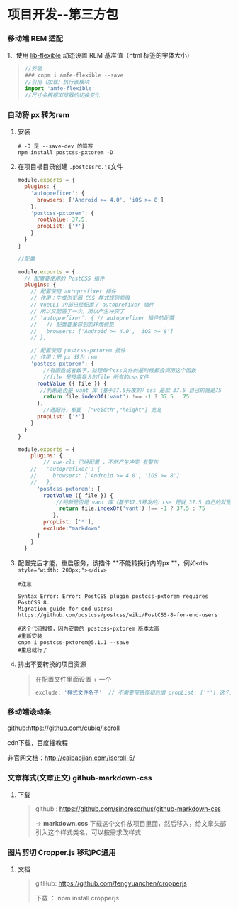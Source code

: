 # 项目开发--第三方包

### 移动端 REM 适配

1、使用 [lib-flexible](https://github.com/amfe/lib-flexible) 动态设置 REM 基准值（html 标签的字体大小）

> ```javascript
> //安装
> ### cnpm i amfe-flexible --save
> //引用（加载）执行该模块
> import 'amfe-flexible'
> //尺寸会根据浏览器的切换变化
> ```

### 自动将 px 转为rem

1. 安装

   ```shell
   # -D 是 --save-dev 的简写
   npm install postcss-pxtorem -D
   ```

2. 在项目根目录创建 `.postcssrc.js`文件

   ```javascript
   module.exports = {
     plugins: {
       'autoprefixer': {
         browsers: ['Android >= 4.0', 'iOS >= 8']
       },
       'postcss-pxtorem': {
         rootValue: 37.5,
         propList: ['*']
       }
     }
   }
   
   //配置
   
   module.exports = {
     // 配置要使用的 PostCSS 插件
     plugins: {
       // 配置使用 autoprefixer 插件
       // 作用：生成浏览器 CSS 样式规则前缀
       // VueCLI 内部已经配置了 autoprefixer 插件
       // 所以又配置了一次，所以产生冲突了
       // 'autoprefixer': { // autoprefixer 插件的配置
       //   // 配置要兼容到的环境信息
       //   browsers: ['Android >= 4.0', 'iOS >= 8']
       // },
   
       // 配置使用 postcss-pxtorem 插件
       // 作用：把 px 转为 rem
       'postcss-pxtorem': {
           //有函数或者数字，处理每个css文件的是时候都会调用这个函数
           //file 是按需导入的file 所有的css文件
         rootValue ({ file }) {
          //判断是否是 vant 库（基于37.5开发的）css 是就 37.5 自己的就是75   
           return file.indexOf('vant') !== -1 ? 37.5 : 75
         },
           //通配符，都要  ["weidth","height"] 宽高
         propList: ['*']
       }
     }
   }
   
   module.exports = {
       plugins: {
           // vue-cli 已经配置 ，不然产生冲突 有警告
       //   'autoprefixer': {
       //     browsers: ['Android >= 4.0', 'iOS >= 8']
       //   },
         'postcss-pxtorem': {
           rootValue ({ file }) {
               //判断是否是 vant 库（基于37.5开发的）css 是就 37.5 自己的就是75   
                return file.indexOf('vant') !== -1 ? 37.5 : 75
              },
           propList: ['*'],
           exclude:"markdown"
         }
       }
     }
   ```

3. 配置完后才能，重启服务，该插件 **不能转换行内的px **，例如`<div style="width: 200px;"></div>`

   ``` shell
   #注意
   
   Syntax Error: Error: PostCSS plugin postcss-pxtorem requires PostCSS 8.
   Migration guide for end-users:
   https://github.com/postcss/postcss/wiki/PostCSS-8-for-end-users
   
   #这个代码报错，因为安装的 postcss-pxtorem 版本太高
   #重新安装
   cnpm i postcss-pxtorem@5.1.1 --save
   #重启就行了
   ```

4. 排出不要转换的项目资源

   > 在配置文件里面设置 + 一个
   >
   > ```js
   > exclude: '样式文件名子'  // 不需要带路径和后缀 propList: ['*'],这个后面即可
   > ```
   >
   > 

### 移动端滚动条

github:https://github.com/cubiq/iscroll

cdn下载，百度搜教程

非官网文档：http://caibaojian.com/iscroll-5/

### 文章样式(文章正文)  github-markdown-css

1. 下载

   > github : https://github.com/sindresorhus/github-markdown-css
   >
   > -> **markdown.css** 下载这个文件放项目里面，然后移入，给文章头部引入这个样式类名，可以按需求改样式

### 图片剪切 Cropper.js  移动PC通用

1. 文档

   > gitHub: https://github.com/fengyuanchen/cropperjs
   >
   > 下载 ： npm install cropperjs
   >
   > 